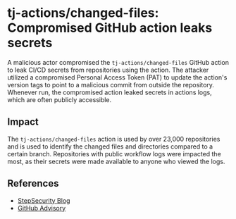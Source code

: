 # tj-actions/changed-files: Compromised GitHub action leaks secrets

A malicious actor compromised the `tj-actions/changed-files` GitHub action to leak CI/CD secrets from repositories using
the action. The attacker utilized a compromised Personal Access Token (PAT) to update the action's version tags to point
to a malicious commit from outside the repository. Whenever run, the compromised action leaked secrets in actions
logs, which are often publicly accessible.

## Impact

The `tj-actions/changed-files` action is used by over 23,000 repositories and is used to identify the changed files and
directories compared to a certain branch. Repositories with public workflow logs were impacted the most, as their
secrets were made available to anyone who viewed the logs.

## References

- [StepSecurity Blog](https://www.stepsecurity.io/blog/harden-runner-detection-tj-actions-changed-files-action-is-compromised#recovery-steps)
- [GitHub Advisory](https://github.com/advisories/GHSA-mrrh-fwg8-r2c3)
